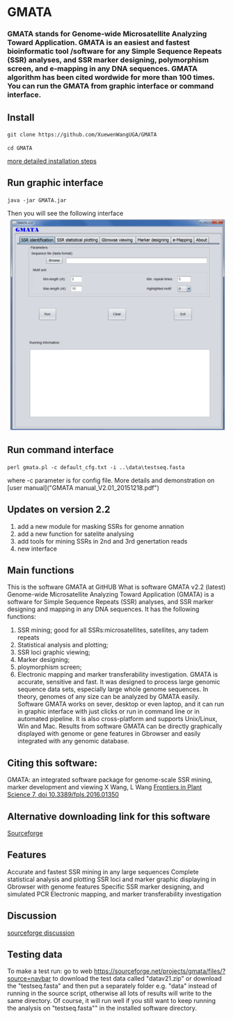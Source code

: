 # GMATA
### GMATA stands for Genome-wide Microsatellite Analyzing Toward Application. GMATA is an easiest and fastest bioinformatic tool /software for any Simple Sequence Repeats (SSR) analyses, and SSR marker designing, polymorphism screen, and e-mapping in any DNA sequences. GMATA algorithm has been cited wordwide for more than 100 times. You can run the GMATA from graphic interface or command interface.
## Install
 `git clone https://github.com/XuewenWangUGA/GMATA`

 `cd GMATA`
 
[more detailed installation steps](GMATA_installation.pdf)
 
 ## Run graphic interface
 `java -jar GMATA.jar`

Then you will see the following interface
![What is this](GMATA_Graphinterface.png)

 
 ## Run command interface
 `perl gmata.pl -c default_cfg.txt -i ..\data\testseq.fasta`

 where -c parameter is for config file. More details and demonstration on [user manual]("GMATA manual_V2.01_20151218.pdf")

## Updates on version 2.2
1. add a new module for masking SSRs for genome annation
2. add a new function for satelite analysing
3. add tools for mining SSRs in 2nd and 3rd genertation reads
4. new interface

## Main functions
This is the software GMATA at GitHUB
What is software GMATA v2.2 (latest)
Genome-wide Microsatellite Analyzing Toward Application (GMATA) is a software for Simple Sequence Repeats (SSR) analyses, and SSR marker designing and mapping in any DNA sequences. It has the following functions:
1. SSR mining; good for all SSRs:microsatellites, satellites, any tadem repeats
2. Statistical analysis and plotting;
3. SSR loci graphic viewing;
4. Marker designing;
5. ploymorphism screen;
6. Electronic mapping and marker transferability investigation.
GMATA is accurate, sensitive and fast. It was designed to process large genomic sequence data sets, especially large whole genome sequences. In theory, genomes of any size can be analyzed by GMATA easily. Software GMATA works on sever, desktop or even laptop, and it can run in graphic interface with just clicks or run in command line or in automated pipeline. It is also cross-platform and supports Unix/Linux, Win and Mac. Results from software GMATA can be directly graphically displayed with genome or gene features in Gbrowser and easily integrated with any genomic database.

## Citing this software:
GMATA: an integrated software package for genome-scale SSR mining, marker development and viewing
X Wang, L Wang
[Frontiers in Plant Science 7, doi 10.3389/fpls.2016.01350](http://journal.frontiersin.org/article/10.3389/fpls.2016.01350/full)

## Alternative downloading link for this software 
[Sourceforge](https://sourceforge.net/projects/gmata/)


## Features
Accurate and fastest SSR mining in any large sequences
Complete statistical analysis and plotting
SSR loci and marker graphic displaying in Gbrowser with genome features
Specific SSR marker designing, and simulated PCR
Electronic mapping, and marker transferability investigation


## Discussion
[sourceforge discussion](https://sourceforge.net/p/gmata/wiki/Home/)

## Testing data
To make a test run: go to web https://sourceforge.net/projects/gmata/files/?source=navbar 
to download the test data called "datav21.zip"
or download the "testseq.fasta" and then put a separately folder e.g. "data" instead of running in the source script, otherwise  all lots of results will write to the same directory. Of course, it will run well if you still want to keep running the analysis on "testseq.fasta"" in the installed software directory.
